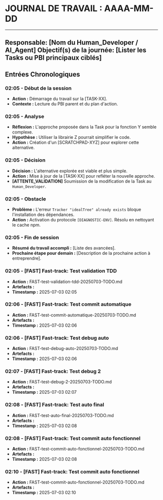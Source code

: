 # JOURNAL DE TRAVAIL : AAAA-MM-DD
---
**Responsable:** [Nom du Human_Developer / AI_Agent]
**Objectif(s) de la journée:** [Lister les Tasks ou PBI principaux ciblés]
---

## Entrées Chronologiques

### 02:05 - Début de la session

- **Action :** Démarrage du travail sur la [TASK-XX].
- **Contexte :** Lecture du PBI parent et du plan d'action.

### 02:05 - Analyse

- **Réflexion :** L'approche proposée dans la Task pour la fonction Y semble complexe.
- **Hypothèse :** Utiliser la librairie Z pourrait simplifier le code.
- **Action :** Création d'un [SCRATCHPAD-XYZ] pour explorer cette alternative.

### 02:05 - Décision

- **Décision :** L'alternative explorée est viable et plus simple.
- **Action :** Mise à jour de la [TASK-XX] pour refléter la nouvelle approche.
- **[ATTENTE_VALIDATION]** Soumission de la modification de la Task au `Human_Developer`.

### 02:05 - Obstacle

- **Problème :** L'erreur `Tracker "idealTree" already exists` bloque l'installation des dépendances.
- **Action :** Activation du protocole `[DIAGNOSTIC-ENV]`. Résolu en nettoyant le cache npm.

### 02:05 - Fin de session

- **Résumé du travail accompli :** [Liste des avancées].
- **Prochaine étape pour demain :** [Description de la prochaine action à entreprendre].
### 02:05 - [FAST] Fast-track: Test validation TDD

- **Action :** FAST-test-validation-tdd-20250703-TODO.md
- **Artefacts :** 
- **Timestamp :** 2025-07-03 02:05

### 02:06 - [FAST] Fast-track: Test commit automatique

- **Action :** FAST-test-commit-automatique-20250703-TODO.md
- **Artefacts :** 
- **Timestamp :** 2025-07-03 02:06

### 02:06 - [FAST] Fast-track: Test debug auto

- **Action :** FAST-test-debug-auto-20250703-TODO.md
- **Artefacts :** 
- **Timestamp :** 2025-07-03 02:06

### 02:07 - [FAST] Fast-track: Test debug 2

- **Action :** FAST-test-debug-2-20250703-TODO.md
- **Artefacts :** 
- **Timestamp :** 2025-07-03 02:07

### 02:08 - [FAST] Fast-track: Test auto final

- **Action :** FAST-test-auto-final-20250703-TODO.md
- **Artefacts :** 
- **Timestamp :** 2025-07-03 02:08

### 02:08 - [FAST] Fast-track: Test commit auto fonctionnel

- **Action :** FAST-test-commit-auto-fonctionnel-20250703-TODO.md
- **Artefacts :** 
- **Timestamp :** 2025-07-03 02:08

### 02:10 - [FAST] Fast-track: Test commit auto fonctionnel

- **Action :** FAST-test-commit-auto-fonctionnel-20250703-TODO.md
- **Artefacts :** 
- **Timestamp :** 2025-07-03 02:10

